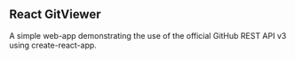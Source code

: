 ## React GitViewer

A simple web-app demonstrating the use of the official GitHub REST API v3 using create-react-app. 